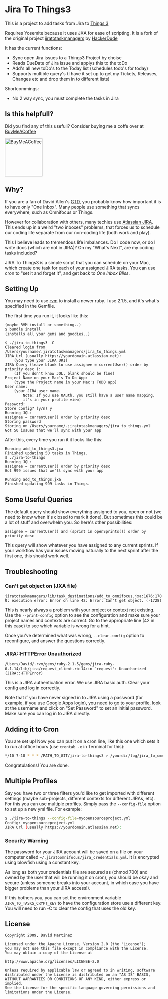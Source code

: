 # Jira To Things3

This is a project to add tasks from Jira to [Things 3](https://culturedcode.com/things/)

Requires Yosemite because it uses JXA for ease of scripting. It is a fork of the original project [jiratotaskmanagers](https://github.com/hackerdude/) by [HackerDude](https://github.com/hackerdude)

It has the current functions:
- Sync open Jira issues to a Things3 Project by choise
- Reads DueDate of Jira issue and applys this to the toDo
- Add's all new toDo's to the Today list (schedules todo's for today)
- Supports multible query's (I have it set up to get my Tickets, Releases, Changes etc and drop them in to different lists)

Shortcommings:
- No 2 way sync, you must complete the tasks in Jira

## Is this helpfull?
Did you find any of this usefull? Consider buying me a coffe over at [BuyMeACoffee](https://www.buymeacoffee.com/cabenstein)

[<img src="https://cdn.buymeacoffee.com/buttons/v2/default-yellow.png" alt="BuyMeACoffee" width="120">](https://www.buymeacoffee.com/cabenstein)

## Why?

If you are a fan of David Allen's [GTD](http://gettingthingsdone.com/ "Getting Things Done"), you probably know how important it is to have only "One Inbox". Many people use something that syncs everywhere, such as Omnifocus or Things.

However for collaboration with others, many techies use [Atlassian JIRA](https://www.atlassian.com/software/jira "Atlassian JIRA Product page"). This ends up in a weird "two inboxes" problems, that forces us to schedule our coding life separate from our non-coding life (both work and play).

This I believe leads to tremendous life imbalances. Do I code now, or do I write docs (which are not in JIRA)? On my "What's Next", are my coding tasks included?

JIRA To Things3 is a simple script that you can schedule on your Mac, which create one task for each of your assigned JIRA tasks. You can use cron to "set it and forget it", and get back to *One Inbox Bliss*.

## Setting Up

You may need to use [rvm](https://rvm.io/rvm/install) to install a newer ruby. I use 2.1.5, and it's what's specified in the Gemfile.

The first time you run it, it looks like this:
```
(maybe RVM install or something..)
$ bundle install
(installs all your gems and goodies..)

$ ./jira-to-things3 -C
Cleared login from /Users/yourname/.jiratotaskmanagers/jira_to_things.yml
JIRA Url (usually https://yourdomain.atlassian.net):
    (you type your JIRA URI)
JIRA Query (leave blank to use assignee = currentUser() order by priority desc ):
    (If you don't know JQL, blank should be fine)
Project Name on your Mac's To Do App:
    (type the Project name in your Mac's TODO app)
User name:
    (your JIRA user name.
		Note: If you use OAuth, you still have a user name mapping,
		it's in your profile view)
Password:
Store config? (y/n) y
Running JQL:
assignee = currentUser() order by priority desc
Storing password
Storing on /Users/yourname/.jiratotaskmanagers/jira_to_things.yml
Got 50 issues that we'll sync with your app
```
After this, every time you run it it looks like this:
```
Running add_to_things3.jxa
Finished updating 50 tasks in Things.
$ ./jira-to-things
Running JQL:
assignee = currentUser() order by priority desc
Got 999 issues that we'll sync with your app

Running add_to_things.jxa
Finished updating 999 tasks in Things.
```
## Some Useful Queries

The default query should show everything assigned to you, open or not (we need to know when it's closed to mark it done). But sometimes this could be a lot of stuff and overwhelm you. So here's other possibilities:
```ql
assignee = currentUser() and (sprint in openSprints()) order by priority desc
```

This query will show whatever you have assigned to any current sprints. If your workflow has your issues moving naturally to the next sprint after the first one, this should work well.

## Troubleshooting

### Can't get object on (JXA file)
``
jiratotaskmanagers/lib/task_destinations/add_to_omnifocus.jxa:1676:1700: execution error: Error on line 42: Error: Can't get object. (-1728)
``

This is nearly always a problem with your project or context not existing. Use the `--print-config` option to see the configuration and make sure your project names and contexts are correct. Go to the appropriate line (42 in this case) to see which variable is wrong for a hint.

Once you've determined what was wrong, `--clear-config` option to reconfigure, and answer the questions correctly.

### JIRA::HTTPError Unauthorized

```
/Users/David/.rvm/gems/ruby-2.1.5/gems/jira-ruby-0.1.14/lib/jira/request_client.rb:14:in `request': Unauthorized (JIRA::HTTPError)
```

This is a JIRA authentication error. We use JIRA basic auth. Clear your config and log in correctly.

Note that if you have never signed in to JIRA using a password (for example, if you use Google Apps login), you need to go to your profile, look at the username and click on "Set Password" to set an initial password. Make sure you can log in to JIRA directly.


## Adding it to Cron

You are set up! Now you can put it on a cron line, like this one which sets it to run at office
hours (use `crontab -e` in Terminal for this):
```bash
*/10 7-18 * * * /PATH_TO_GIT/jira-to-things3 > /yourdir/log/jira_to_omnifocus.log 2>&1
```
Congratulations!  You are done.

## Multiple Profiles

Say you have two or three filters you'd like to get imported with different settings (maybe sub-projects, different contexts for different JIRAs, etc). For this you can use multiple profiles. Simply pass the `--config-file` option to set up a new yml file. For example:

```bash
$ ./jira-to-things --config-file=myopensourceproject.yml
Config: myopensourceproject.yml
JIRA Url (usually https://yourdomain.atlassian.net):
```

### Security Warning

The password for your JIRA account will be saved on a file on your computer called
`~/.jiratoomnifocus/jira_credentials.yml`. It is encrypted using blowfish using a constant key.

As long as both your credentials file are secured as (chmod 700) and owned by the user that will be running it on cron), you should be okay and secure (unless someone breaks into your account, in which case you have bigger problems than your JIRA access!).

If this bothers you, you can set the environment variable `JIRA_TO_TASKS_CRYPT_KEY` to have the configuration store use a different key. You will need to run -C to clear the config that uses the old key.

## License
```text
Copyright 2009, David Martinez

Licensed under the Apache License, Version 2.0 (the "License");
you may not use this file except in compliance with the License.
You may obtain a copy of the License at

http://www.apache.org/licenses/LICENSE-2.0

Unless required by applicable law or agreed to in writing, software
distributed under the License is distributed on an "AS IS" BASIS,
WITHOUT WARRANTIES OR CONDITIONS OF ANY KIND, either express or implied.
See the License for the specific language governing permissions and
limitations under the License.
```
